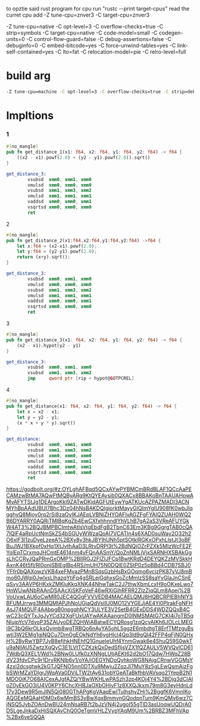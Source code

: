 
to opztie said rust program for cpu 
run "rustc --print target-cpus"
read the curret cpu 
add -Z tune-cpu=znver3 -C target-cpu=znver3

-Z tune-cpu=native -C opt-level=3 -C overflow-checks=true -C strip=symbols -C target-cpu=native -C code-model=small -C codegen-units=0 -C control-flow-guard=false -C debug-assertions=false -C debuginfo=0 -C embed-bitcode=yes -C force-unwind-tables=yes -C link-self-contained=yes -C lto=fat -C relocation-model=pie -C relro-level=full

# build arg
```sh
-Z tune-cpu=machine -C opt-level=3 -C overflow-checks=true -C strip=debuginfo -C target-cpu=native
```

# Impltions

### 1

```rust 
#[no_mangle]
pub fn get_distance_1(x1: f64, x2: f64, y1: f64, y2: f64) -> f64 {
    ((x2 - x1).powf(2.0) + (y2 - y1).powf(2.0)).sqrt()
}
```
```asm
get_distance_3:
        vsubsd  xmm0, xmm1, xmm0
        vmulsd  xmm0, xmm0, xmm0
        vsubsd  xmm1, xmm3, xmm2
        vmulsd  xmm1, xmm1, xmm1
        vaddsd  xmm0, xmm0, xmm1
        vsqrtsd xmm0, xmm0, xmm0
        ret
```

2

```rust
#[no_mangle]
pub fn get_distance_2(x1:f64,x2:f64,y1:f64,y2:f64) ->f64 {
    let x:f64 = (x2-x1).powf(2.0);
    let y:f64 = (y2-y1).powf(2.0);
    return (x+y).sqrt();
}
```
```asm
get_distance_3:
        vsubsd  xmm0, xmm1, xmm0
        vmulsd  xmm0, xmm0, xmm0
        vsubsd  xmm1, xmm3, xmm2
        vmulsd  xmm1, xmm1, xmm1
        vaddsd  xmm0, xmm0, xmm1
        vsqrtsd xmm0, xmm0, xmm0
        ret
```

3
```rust 
#[no_mangle]
pub fn get_distance_3(x1: f64, x2: f64, y1: f64, y2: f64) -> f64 {
    (x2 - x1).hypot(y2 - y1)
}
```
```asm
get_distance_3:
        vsubsd  xmm0, xmm1, xmm0
        vsubsd  xmm1, xmm3, xmm2
        jmp     qword ptr [rip + hypot@GOTPCREL]
```

4
```rust 
#[no_mangle]
pub fn get_distance(x1: f64, x2: f64, y1: f64, y2: f64) -> f64 {
    let x = x2 - x1;
    let y = y2 - y1;
    (x * x + y * y).sqrt()
}
```
```asm 
get_distance:
        vsubsd  xmm0, xmm1, xmm0
        vsubsd  xmm1, xmm3, xmm2
        vmulsd  xmm0, xmm0, xmm0
        vmulsd  xmm1, xmm1, xmm1
        vaddsd  xmm0, xmm0, xmm1
        vsqrtsd xmm0, xmm0, xmm0
        ret
```





https://godbolt.org/#z:OYLghAFBqd5QCxAYwPYBMCmBRdBLAF1QCcAaPECAMzwBtMA7AQwFtMQByARg9KtQYEAysib0QXACx8BBAKoBnTAAUAHpwAMvAFYTStJg1DEArgoKkl9ZATwDKjdAGFUtEywYgATKUcAZPAZMADl3ACNMYhBpAAdUBUI7Bhc3Dz04hNsBAKDQlgiorktMayyGIQImYgIU908fK0wbJIqqghyQ8Mjoy0rq2rSi8zaOvIKJAEpLVBNiZHYOAFIvAGZFgFYAIQZUAH0WQ2B6DYARRY0AQRiTMIBqKgZb4EwCXfxhhnndlYhVLhB7gA2aS3VReAFUYGkW4AT3%2BQJBMPBCImtwAtIsVtgEbdFgB2TbnC63Em3KBg9GgrgTAB0cQA7lQIF4aRpUctNmSkZS4bSGUyWWzaQoAI7VCATIn4s6XAD0suWay2O32h2O6xlF3l1zuDyeLzeeA%2BXy8v3hkJBYIhUNh5ptSOtklRGKxOPxhLlstJt3oBFBuJWJ1BXkpf0xHq1XtJvthAaD3LRtvDRPl3t%2BdNQjOZrPZXk5MIzWcFE2FYoIEpTCrxmqJHCmtE4614nm4vFQnAASmY/QoZnNMLjVjxSARNHXSBAkGgsLhCCRyJQaPRmGxOMP%2BIIRGJ2FIZIJFCp1BwtKRdD4DEYQKZzMVSkkHAxnK46t5fI/Rl0onjSBlEgIBp4RS/mUH75N0DQlE0ZStP0z5pBBd4CDB7SBJ0YFfr0bQAXowzVKB4xeFMvazPMnBSqsGzbHsBxGOqmo6vcjzPK87yVJ8mBmo60JWgi0JwlxsLIhazqYtiFq4gSRLejGqhxsGoZcMmlzSS8saYvGIaJnCSnEqSvy3AAVP6HKxkZMKluKkqXNK44NhwTakC2J7thwXbmLcxH9oOKxeLwo7HnWUwANbRAAnDSAAcXiSKFoVeF46wRXiGihRFRR2ZIzZjqQLm8Aoej%2BVoUxwLAU6oCwMR0JEC4QGgFVVVEDB4MACAELQMJ8HQBCRPlEBhNlYSBFUMJrrwg3MMQMIAPJhNoUGjaQdVsIIU0MO12VYGEJjAE4Yi0PlrakFgNFHAsJ74MQUF4AAbpgB0npgqhNCY3ULYE3V2SetB4GExDDS4WDZQQxB4CwC23cQYTxJgJyYCd32XgFUxUAYwAKAAangmD0lNMSMAtG7CKI4i7oTB5qNlujpYcV7dvoP35ZAUyoDEZQHWiABatwECYQRosg1zqQcyAIKh6JOLcLMEGi9C3bQ6krOLksQyjmb8wgTRBQo6nAyYA5ohL5ggzE6mbdtgT8ErfTMfzguBswti3W2EMg1gjNQCu7DmOgEOkNdYh6ygHIcl4Qq3ld9gQI42FFP4qFjN0QHxH%2ByRwYBP7JyB8efjhkHNEhfQ1GnueIeUhf4YnmGwak6e4ShuQ59S0wkTu9aNllAU5ZwtzXgQyC3E1LVtTCZKzkQxDedSfljsVZX1fQZAULV5WVQvICD617WdbQ3XEL1/Wd%2BNw0LUfk0zXNNgLUtjAEKt62d2bO17Qdw7HWqZ28BdV23fdvCPc9r1DrvRKNlb6v1/oYA/iOEGYNDoQyhkoWG8NAigCRnwVGGMsY4zxi2dcsgtwk2kGTJQFNO5nn0DTXu9Mwju2ZqzJI7MuY8z5gLEwQsmAizFgbSWrMZaYDlgrJWqAVa0DViLTW2tAy631obYGeATaBkfhbVAVsqg21YepB2N1MDO0iK7O68AICexAJgfAZQ/YBwWKHLwPASzh3zp4KOj4Y4%2BDjg3dCIAIoZ0yEkGO3iU4V0KPY6ChcXHBJaOXbOHivF1z8XXQJkxm79m8G3eyHdnLd17v3Dew9R5mJIN5Qi080GThAPgKgVAaqEwITuIhshyZHi%2BggfK6VmnlKoAQGEeMQAaH0M0x6wMmBS3vBwXgxBmmvnGQodpnTum9KmQMv6wz7CjNSQ5JybZOAnDwBU24mNsaRB7t2bJzVN4j2ugoI55gTlD3asUoqwUQDrA0DSLgeJnkaDxHiSQXAvChQ0OeTgmVHLZVypYAqM9Um%2BRBZ3MFhVAp%2Bx6veSQQA